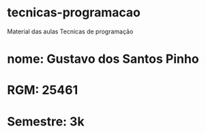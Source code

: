 # tecnicas-programacao
Material das aulas Tecnicas de programação
# nome: Gustavo dos Santos Pinho
# RGM: 25461
# Semestre: 3k
